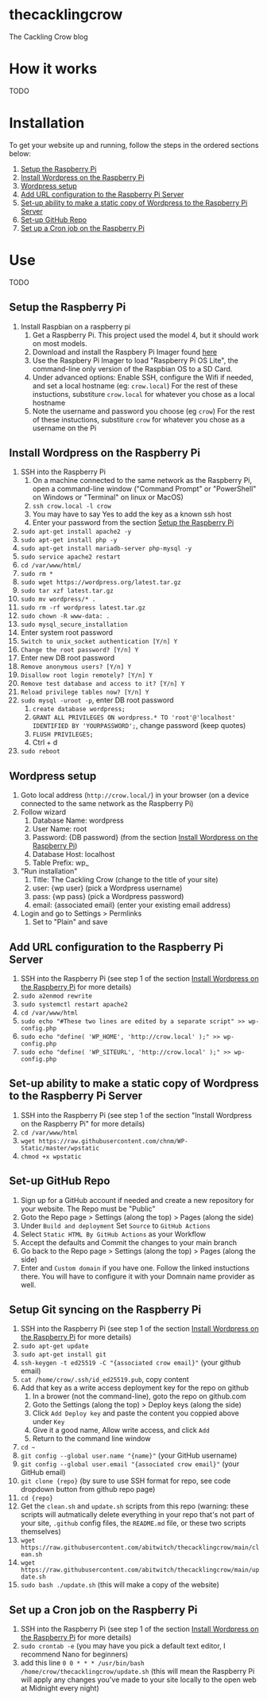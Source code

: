 # thecacklingcrow
The Cackling Crow blog

# How it works
TODO

# Installation
To get your website up and running, follow the steps in the ordered sections below:
1. [Setup the Raspberry Pi](#setup-the-aspberry-pi)
2. [Install Wordpress on the Raspberry Pi](#install-wordpress-on-the-raspberry-pi)
3. [Wordpress setup](#wordpress-setup)
4. [Add URL configuration to the Raspberry Pi Server](#add-url-configuration-to-the-raspberry-pi-server)
5. [Set-up ability to make a static copy of Wordpress to the Raspberry Pi Server](#setup-ability-to-make-a-static-copy-of-wordpress-to-the-raspberry-pi-server)
6. [Set-up GitHub Repo](#setup-github-repo)
7. [Set up a Cron job on the Raspberry Pi](#set-up-a-cron-job-on-the-raspberry-pi)

# Use
TODO


## Setup the Raspberry Pi
1. Install Raspbian on a raspberry pi
   1. Get a Raspberry Pi. This project used the model 4, but it should work on most models. 
   2. Download and install the Raspbery Pi Imager found [here](https://www.raspberrypi.com/software/)
   3. Use the Raspbery Pi Imager to load "Raspberry Pi OS Lite", the command-line only version of the Raspbian OS to a SD Card. 
   4. Under advanced options: Enable SSH, configure the Wifi if needed, and set a local hostname (eg: `crow.local`)
      For the rest of these instuctions, substiture `crow.local` for whatever you chose as a local hostname
   6. Note the username and password you choose (eg `crow`)
      For the rest of these instuctions, substiture `crow` for whatever you chose as a username on the Pi

## Install Wordpress on the Raspberry Pi
1. SSH into the Raspberry Pi
   1. On a machine connected to the same network as the Raspberry Pi, open a command-line window ("Command Prompt" or "PowerShell" on Windows or "Terminal" on linux or MacOS)
   2. `ssh crow.local -l crow`
   3. You may have to say Yes to add the key as a known ssh host
   4. Enter your password from the section [Setup the Raspberry Pi](#setup-the-aspberry-pi)
2. `sudo apt-get install apache2 -y`
3. `sudo apt-get install php -y`
4. `sudo apt-get install mariadb-server php-mysql -y`
5. `sudo service apache2 restart`
6. `cd /var/www/html/`
7. `sudo rm *`
8. `sudo wget https://wordpress.org/latest.tar.gz`
9.  `sudo tar xzf latest.tar.gz`
10.  `sudo mv wordpress/* .`
11.  `sudo rm -rf wordpress latest.tar.gz`
12.  `sudo chown -R www-data: .`
13.  `sudo mysql_secure_installation`
   1. Enter system root password
   2. `Switch to unix_socket authentication [Y/n] Y`
   3. `Change the root password? [Y/n] Y`
   4. Enter new DB root password
   5. `Remove anonymous users? [Y/n] Y`
   6. `Disallow root login remotely? [Y/n] Y`
   7. `Remove test database and access to it? [Y/n] Y`
   8. `Reload privilege tables now? [Y/n] Y`
14. `sudo mysql -uroot -p`, enter DB root password
    1. `create database wordpress;`
    2. `GRANT ALL PRIVILEGES ON wordpress.* TO 'root'@'localhost' IDENTIFIED BY 'YOURPASSWORD';`, change password (keep quotes)
    3. `FLUSH PRIVILEGES;`
    4. Ctrl + d
15. `sudo reboot`

## Wordpress setup
1. Goto local address (`http://crow.local/`) in your browser (on a device connected to the same network as the Raspberry Pi)
2. Follow wizard
    1. Database Name: wordpress
    2. User Name: root
    3. Password: {DB password} (from the section [Install Wordpress on the Raspberry Pi](#install-wordpress-on-the-raspberry-pi))
    4. Database Host: localhost
    5. Table Prefix:  wp_
3. "Run installation"
    1. Title: The Cackling Crow (change to the title of your site)
    2. user: {wp user} (pick a Wordpress username)
    3. pass: {wp pass} (pick a Wordpress password)
    4. email: {associated email} (enter your existing email address)
4. Login and go to Settings > Permlinks
    1. Set to "Plain" and save

## Add URL configuration to the Raspberry Pi Server
1. SSH into the Raspberry Pi (see step 1 of the section [Install Wordpress on the Raspberry Pi](#install-wordpress-on-the-raspberry-pi) for more details)
2. `sudo a2enmod rewrite`
3. `sudo systemctl restart apache2`
4. `cd /var/www/html`
5. `sudo echo "#These two lines are edited by a separate script" >> wp-config.php`
6. `sudo echo "define( 'WP_HOME', 'http://crow.local' );" >> wp-config.php`
7. `sudo echo "define( 'WP_SITEURL', 'http://crow.local' );" >> wp-config.php`

## Set-up ability to make a static copy of Wordpress to the Raspberry Pi Server
1. SSH into the Raspberry Pi (see step 1 of the section "Install Wordpress on the Raspberry Pi" for more details)
2. `cd /var/www/html`
3. `wget https://raw.githubusercontent.com/chnm/WP-Static/master/wpstatic`
4. `chmod +x wpstatic`

## Set-up GitHub Repo
1. Sign up for a GitHub account if needed and create a new repository for your website. The Repo must be "Public"
2. Goto the Repo page > Settings (along the top) > Pages (along the side)
3. Under `Build and deployment` Set `Source` to `GitHub Actions`
4. Select `Static HTML By GitHub Actions` as your Workflow
5. Accept the defaults and Commit the changes to your main branch
6. Go back to the Repo page > Settings (along the top) > Pages (along the side)
7. Enter and `Custom domain` if you have one. Follow the linked instuctions there. You will have to configure it with your Domnain name provider as well. 

## Setup Git syncing on the Raspberry Pi
1. SSH into the Raspberry Pi (see step 1 of the section [Install Wordpress on the Raspberry Pi](#install-wordpress-on-the-raspberry-pi) for more details)
1. `sudo apt-get update`
2. `sudo apt-get install git`
3. `ssh-keygen -t ed25519 -C "{associated crow email}"` (your github email)
4. `cat /home/crow/.ssh/id_ed25519.pub`, copy content
5. Add that key as a write access deployment key for the repo on github
   1. In a brower (not the command-line), goto the repo on github.com
   2. Goto the Settings (along the top) > Deploy keys (along the side)
   3. Click `Add Deploy key` and paste the content you coppied above under `Key`
   4. Give it a good name, Allow write access, and click `Add`
   5. Return to the command line window
7. `cd ~`
8. `git config --global user.name "{name}"` (your GitHub username)
9. `git config --global user.email "{associated crow email}"` (your GitHub email)
10. `git clone {repo}` (by sure to use SSH format for repo, see code dropdown button from github repo page)
11. `cd {repo}`
12. Get the `clean.sh` and `update.sh` scripts from this repo (warning: these scripts will autmatically delete everything in your repo that's not part of your site, `.github` config files, the `README.md` file, or these two scripts themselves)
   1. `wget https://raw.githubusercontent.com/abitwitch/thecacklingcrow/main/clean.sh`
   2. `wget https://raw.githubusercontent.com/abitwitch/thecacklingcrow/main/update.sh`
14. `sudo bash ./update.sh` (this will make a copy of the website)

## Set up a Cron job on the Raspberry Pi
1. SSH into the Raspberry Pi (see step 1 of the section [Install Wordpress on the Raspberry Pi](#install-wordpress-on-the-raspberry-pi) for more details)
1. `sudo crontab -e` (you may have you pick a default text editor, I recommend Nano for beginners)
2. add this line `0 0 * * * /usr/bin/bash /home/crow/thecacklingcrow/update.sh` (this will mean the Raspberry Pi will apply any changes you've made to your site locally to the open web at Midnight every night)



